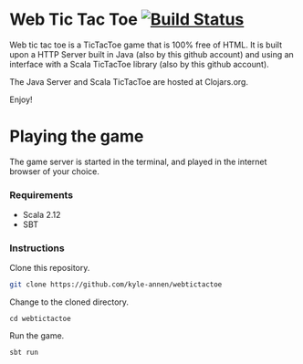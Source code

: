 # Web Tic Tac Toe  [![Build Status](https://travis-ci.org/kyle-annen/webtictactoe.svg?branch=master)](https://travis-ci.org/kyle-annen/webtictactoe)

Web tic tac toe is a TicTacToe game that is 100% free of HTML.  It is built upon a HTTP Server built in Java (also by this github account) and using an interface with a Scala TicTacToe library (also by this github account).

The Java Server and Scala TicTacToe are hosted at Clojars.org.

Enjoy!

# Playing the game

The game server is started in the terminal, and played in the internet browser of your choice.

### Requirements

* Scala 2.12
* SBT

### Instructions

Clone this repository.

``` bash
git clone https://github.com/kyle-annen/webtictactoe
```

Change to the cloned directory.

```
cd webtictactoe
```

Run the game.

```
sbt run
```

